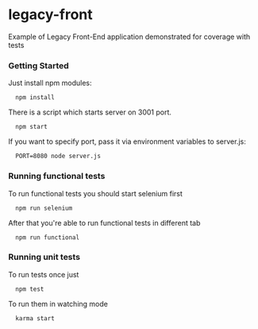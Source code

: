 # legacy-front
Example of Legacy Front-End application demonstrated for coverage with tests

### Getting Started

Just install npm modules:

```
  npm install
```

There is a script which starts server on 3001 port.
```
  npm start
```
If you want to specify port, pass it via environment variables to server.js:

```
  PORT=8080 node server.js
```

### Running functional tests

To run functional tests you should start selenium first

```
  npm run selenium
```

After that you're able to run functional tests in different tab

```
  npm run functional
```

### Running unit tests
To run tests once just
```
  npm test
```
To run them in watching mode
```
  karma start
```
